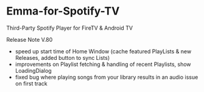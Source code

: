 # Emma-for-Spotify-TV
Third-Party Spotify Player for FireTV &amp; Android TV

Release Note V.80
- speed up start time of Home Window (cache featured PlayLists & new Releases, added button to sync Lists)
- improvements on Playlist fetching & handling of recent Playlists, show LoadingDialog
- fixed bug where playing songs from your library results in an audio issue on first track

